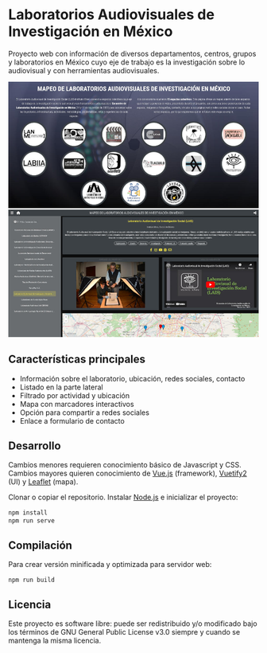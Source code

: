 # Laboratorios Audiovisuales de Investigación en México

Proyecto web con información de diversos departamentos, centros, grupos y laboratorios en México cuyo eje de trabajo es la investigación sobre lo audiovisual y con herramientas audiovisuales.

![](/public/Screenshots/labsHome.jpg?raw=true "Página principal")
![](/public/Screenshots/labsView.jpg?raw=true "Vista de los laboratorios")

## Características principales

- Información sobre el laboratorio, ubicación, redes sociales, contacto
- Listado en la parte lateral
- Filtrado por actividad y ubicación
- Mapa con marcadores interactivos
- Opción para compartir a redes sociales
- Enlace a formulario de contacto

## Desarrollo

Cambios menores requieren conocimiento básico de Javascript y CSS. Cambios mayores quieren conocimiento de [Vue.js](https://vuejs.org/) (framework), [Vuetify2](https://vuetifyjs.com/) (UI) y [Leaflet](https://leafletjs.com/) (mapa).

Clonar o copiar el repositorio. Instalar [Node.js](https://nodejs.org/en/) e inicializar el proyecto:

```
npm install
npm run serve
```

## Compilación

Para crear versión minificada y optimizada para servidor web:

```
npm run build
```

## Licencia

Este proyecto es software libre: puede ser redistribuido y/o modificado bajo los términos de GNU General Public License v3.0 siempre y cuando se mantenga la misma licencia.
